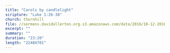 ```yaml
---
title: "Carols by candlelight"
scripture: "Luke 1:26-38"
church: thornhill
file: //sermons.davidollerton.org.s3.amazonaws.com/data/2016/18-12-2016.mp3
excerpt: ""
summary: ""
duration: "23:20"
length: "22404701"
---
```

